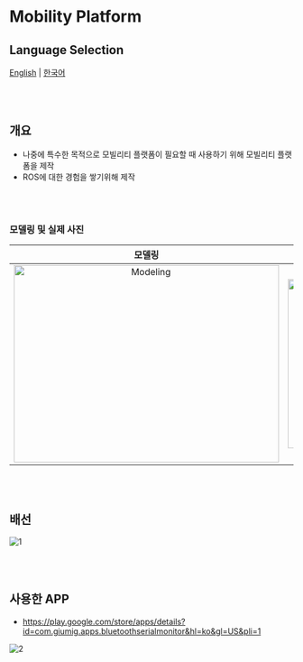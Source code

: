 # Mobility Platform

## Language Selection

[English](README.md) | [한국어](README_KR.md)

<br><br>

## 개요
- 나중에 특수한 목적으로 모빌리티 플랫폼이 필요할 때 사용하기 위해 모빌리티 플랫폼을 제작
- ROS에 대한 경험을 쌓기위해 제작

<br><br>

### 모델링 및 실제 사진

<div align="center">

  | 모델링 | 실제 |
  |:---:|:---:|
  | <img src="https://github.com/user-attachments/assets/20794281-a5e7-44e3-a253-2690546f93b8" width="470px" height="350px" alt="Modeling"> | <img src="https://github.com/user-attachments/assets/d027d3e9-eccb-451f-8058-05fac14c0bb8" width="300px" height="300px" alt="Installation"> |

</div>

<br><br>

## 배선
![1](https://user-images.githubusercontent.com/57317636/209282573-1e2cab96-3a95-442c-893d-c2920c166bc0.png)

<br><br>

## 사용한 APP

- https://play.google.com/store/apps/details?id=com.giumig.apps.bluetoothserialmonitor&hl=ko&gl=US&pli=1

![2](https://user-images.githubusercontent.com/57317636/209282827-7cf5dc71-a9af-467b-a1e2-a0343d721d19.png)


